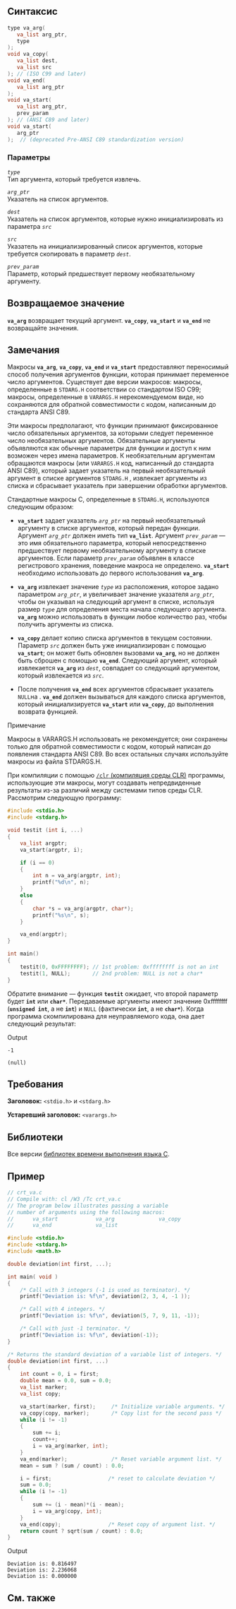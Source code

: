 ## Синтаксис

```c
type va_arg(
   va_list arg_ptr,
   type
);
void va_copy(
   va_list dest,
   va_list src
); // (ISO C99 and later)
void va_end(
   va_list arg_ptr
);
void va_start(
   va_list arg_ptr,
   prev_param
); // (ANSI C89 and later)
void va_start(
   arg_ptr
);  // (deprecated Pre-ANSI C89 standardization version)
```

### Параметры

_`type`_  
Тип аргумента, который требуется извлечь.

_`arg_ptr`_  
Указатель на список аргументов.

_`dest`_  
Указатель на список аргументов, которые нужно инициализировать из параметра _`src`_

_`src`_  
Указатель на инициализированный список аргументов, которые требуется скопировать в параметр _`dest`_.

_`prev_param`_  
Параметр, который предшествует первому необязательному аргументу.

## Возвращаемое значение

**`va_arg`** возвращает текущий аргумент. **`va_copy`**, **`va_start`** и **`va_end`** не возвращайте значения.
## Замечания

Макросы **`va_arg`**, **`va_copy`**, **`va_end`** и **`va_start`** предоставляют переносимый способ получения аргументов функции, которая принимает переменное число аргументов. Существует две версии макросов: макросы, определенные в `STDARG.H` соответствии со стандартом ISO C99; макросы, определенные в `VARARGS.H` нерекомендуемом виде, но сохраняются для обратной совместимости с кодом, написанным до стандарта ANSI C89.

Эти макросы предполагают, что функции принимают фиксированное число обязательных аргументов, за которыми следует переменное число необязательных аргументов. Обязательные аргументы объявляются как обычные параметры для функции и доступ к ним возможен через имена параметров. К необязательным аргументам обращаются макросы (или `VARARGS.H` код, написанный до стандарта ANSI C89), который задает указатель на первый необязательный аргумент в списке аргументов `STDARG.H` , извлекает аргументы из списка и сбрасывает указатель при завершении обработки аргументов.

Стандартные макросы C, определенные в `STDARG.H`, используются следующим образом:

- **`va_start`** задает указатель _`arg_ptr`_ на первый необязательный аргументу в списке аргументов, который передан функции. Аргумент _`arg_ptr`_ должен иметь тип **`va_list`**. Аргумент _`prev_param`_ — это имя обязательного параметра, который непосредственно предшествует первому необязательному аргументу в списке аргументов. Если параметр _`prev_param`_ объявлен в классе регистрового хранения, поведение макроса не определено. **`va_start`** необходимо использовать до первого использования **`va_arg`**.
    
- **`va_arg`** извлекает значение _`type`_ из расположения, которое задано параметром _`arg_ptr`_, и увеличивает значение указателя _`arg_ptr`_, чтобы он указывал на следующий аргумент в списке, используя размер _`type`_ для определения места начала следующего аргумента. **`va_arg`** можно использовать в функции любое количество раз, чтобы получить аргументы из списка.
    
- **`va_copy`** делает копию списка аргументов в текущем состоянии. Параметр _`src`_ должен быть уже инициализирован с помощью **`va_start`**; он может быть обновлен вызовами **`va_arg`**, но не должен быть сброшен с помощью **`va_end`**. Следующий аргумент, который извлекается **`va_arg`** из _`dest`_, совпадает со следующий аргументом, который извлекается из _`src`_.
    
- После получения **`va_end`** всех аргументов сбрасывает указатель `NULL`на . **`va_end`** должен вызываться для каждого списка аргументов, который инициализируется **`va_start`** или **`va_copy`**, до выполнения возврата функцией.
    

Примечание

Макросы в VARARGS.H использовать не рекомендуется; они сохранены только для обратной совместимости с кодом, который написан до появления стандарта ANSI C89. Во всех остальных случаях используйте макросы из файла STDARGS.H.

При компиляции с помощью [`/clr` (компиляция среды CLR)](https://learn.microsoft.com/ru-ru/cpp/build/reference/clr-common-language-runtime-compilation?view=msvc-170) программы, использующие эти макросы, могут создавать непредвиденные результаты из-за различий между системами типов среды CLR. Рассмотрим следующую программу:

```c
#include <stdio.h>
#include <stdarg.h>

void testit (int i, ...)
{
    va_list argptr;
    va_start(argptr, i);

    if (i == 0)
    {
        int n = va_arg(argptr, int);
        printf("%d\n", n);
    }
    else
    {
        char *s = va_arg(argptr, char*);
        printf("%s\n", s);
    }

    va_end(argptr);
}

int main()
{
    testit(0, 0xFFFFFFFF); // 1st problem: 0xffffffff is not an int
    testit(1, NULL);       // 2nd problem: NULL is not a char*
}
```

Обратите внимание — функция **`testit`** ожидает, что второй параметр будет **`int`** или **`char*`**. Передаваемые аргументы имеют значение 0xffffffff (**`unsigned int`**, а не **`int`**) и `NULL` (фактически **`int`**, а не **`char*`**). Когда программа скомпилирована для неуправляемого кода, она дает следующий результат:

Output

```
-1

(null)
```

## Требования

**Заголовок:** `<stdio.h>` и `<stdarg.h>`

**Устаревший заголовок:** `<varargs.h>`

## Библиотеки

Все версии [библиотек времени выполнения языка C](https://learn.microsoft.com/ru-ru/cpp/c-runtime-library/crt-library-features?view=msvc-170).

## Пример

```c
// crt_va.c
// Compile with: cl /W3 /Tc crt_va.c
// The program below illustrates passing a variable
// number of arguments using the following macros:
//      va_start            va_arg              va_copy
//      va_end              va_list

#include <stdio.h>
#include <stdarg.h>
#include <math.h>

double deviation(int first, ...);

int main( void )
{
    /* Call with 3 integers (-1 is used as terminator). */
    printf("Deviation is: %f\n", deviation(2, 3, 4, -1 ));

    /* Call with 4 integers. */
    printf("Deviation is: %f\n", deviation(5, 7, 9, 11, -1));

    /* Call with just -1 terminator. */
    printf("Deviation is: %f\n", deviation(-1));
}

/* Returns the standard deviation of a variable list of integers. */
double deviation(int first, ...)
{
    int count = 0, i = first;
    double mean = 0.0, sum = 0.0;
    va_list marker;
    va_list copy;

    va_start(marker, first);     /* Initialize variable arguments. */
    va_copy(copy, marker);       /* Copy list for the second pass */
    while (i != -1)
    {
        sum += i;
        count++;
        i = va_arg(marker, int);
    }
    va_end(marker);              /* Reset variable argument list. */
    mean = sum ? (sum / count) : 0.0;

    i = first;                  /* reset to calculate deviation */
    sum = 0.0;
    while (i != -1)
    {
        sum += (i - mean)*(i - mean);
        i = va_arg(copy, int);
    }
    va_end(copy);               /* Reset copy of argument list. */
    return count ? sqrt(sum / count) : 0.0;
}
```

Output

```
Deviation is: 0.816497
Deviation is: 2.236068
Deviation is: 0.000000
```

[](https://learn.microsoft.com/ru-ru/cpp/c-runtime-library/reference/va-arg-va-copy-va-end-va-start?view=msvc-170#see-also)

## См. также
